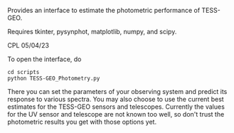 Provides an interface to estimate the photometric performance of TESS-GEO.

Requires tkinter, pysynphot, matplotlib, numpy, and scipy.

CPL 05/04/23

To open the interface, do

```
cd scripts
python TESS-GEO_Photometry.py
```

There you can set the parameters of your observing system and predict its
response to various spectra. You may also choose to use the current best
estimates for the TESS-GEO sensors and telescopes. Currently the values
for the UV sensor and telescope are not known too well, so don't trust
the photometric results you get with those options yet.
